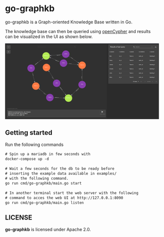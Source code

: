 # go-graphkb

go-graphkb is a Graph-oriented Knowledge Base written in Go.

The knowledge base can then be queried using [openCypher](https://github.com/opencypher/openCypher)
and results can be visualized in the UI as shown below.

![go-graphkb ui](./docs/images/go-graphkb.png)


## Getting started

Run the following commands

    # Spin up a mariadb in few seconds with
    docker-compose up -d

    # Wait a few seconds for the db to be ready before
    # inserting the example data available in examples/
    # with the following command.
    go run cmd/go-graphkb/main.go start

    # In another terminal start the web server with the following
    # command to acces the web UI at http://127.0.0.1:8090
    go run cmd/go-graphkb/main.go listen


## LICENSE

**go-graphkb** is licensed under Apache 2.0.
